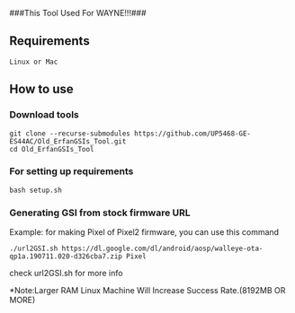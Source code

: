 ###This Tool Used For WAYNE!!!###

## Requirements
    Linux or Mac

## How to use

### Download tools
```
git clone --recurse-submodules https://github.com/UP5468-GE-ES44AC/Old_ErfanGSIs_Tool.git
cd Old_ErfanGSIs_Tool
```

### For setting up requirements
    bash setup.sh

### Generating GSI from stock firmware URL
Example: for making Pixel of Pixel2 firmware, you can use this command
```
./url2GSI.sh https://dl.google.com/dl/android/aosp/walleye-ota-qp1a.190711.020-d326cba7.zip Pixel
```
check url2GSI.sh for more info

*Note:Larger RAM Linux Machine Will Increase Success Rate.(8192MB OR MORE)
